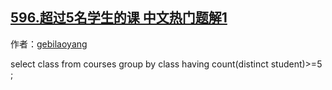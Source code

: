 ## [596.超过5名学生的课 中文热门题解1](https://leetcode.cn/problems/classes-more-than-5-students/solutions/100000/chao-guo-5ming-xue-sheng-de-ke-by-gebilaoyang)

作者：[gebilaoyang](https://leetcode.cn/u/gebilaoyang)

select class from courses  group by class having count(distinct student)>=5 ;